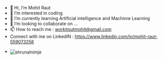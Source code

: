- 👋 Hi, I’m Mohit Raut
- 👀 I’m interested in coding
- 🌱 I’m currently learning Artificial intelligence and Machinre Learning
- 💞️ I’m looking to collaborate on ...
- 📫 How to reach me : workitoutmohit@gmail.com
- Connect with me on LinkedIN : https://www.linkedin.com/in/mohit-raut-559073258
- <p><img align="center" src="https://github-readme-streak-stats.herokuapp.com/?user=shrunalnimje&theme=dark" alt="shrunalnimje" /></p>

<!---
rmohit9/rmohit9 is a ✨ special ✨ repository because its `README.md` (this file) appears on your GitHub profile.
You can click the Preview link to take a look at your changes.
--->


